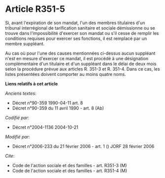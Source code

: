 # Article R351-5

Si, avant l'expiration de son mandat, l'un des membres titulaires d'un tribunal interrégional de tarification sanitaire et
sociale démissionne ou se trouve dans l'impossibilité d'exercer son mandat ou s'il cesse de remplir les conditions requises
pour exercer ses fonctions, il est remplacé par un membre suppléant.

Au cas où pour l'une des causes mentionnées ci-dessus aucun suppléant n'est en mesure d'exercer ce mandat, il est procédé à
une désignation complémentaire d'un titulaire et d'un suppléant dans le délai de deux mois selon la procédure prévue aux
articles R. 351-3 et R. 351-4. Dans ce cas, les listes présentées doivent comporter au moins quatre noms.

**Liens relatifs à cet article**

_Anciens textes_:

  - Décret n°90-359 1990-04-11 art. 8
  - Décret n°90-359 du 11 avril 1990 - art. 8 (Ab)

_Codifié par_:

  - Décret n°2004-1136 2004-10-21

_Modifié par_:

  - Décret n°2006-233 du 21 février 2006 - art. 1 () JORF 28 février 2006

_Cite_:

  - Code de l'action sociale et des familles - art. R351-3 (M)
  - Code de l'action sociale et des familles - art. R351-4 (M)
